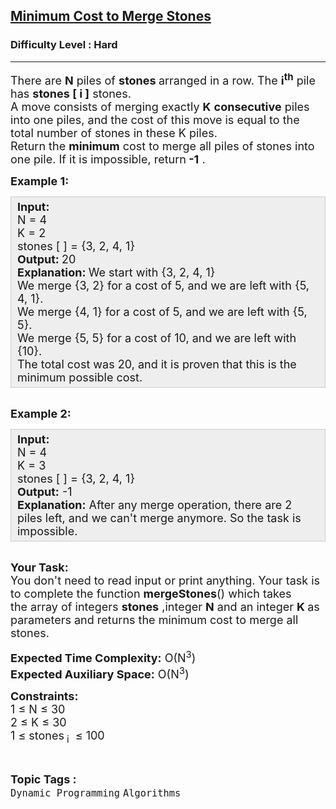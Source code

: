 <h2><a href="https://practice.geeksforgeeks.org/problems/minimum-cost-to-merge-stones/1?page=9&difficulty[]=2&sortBy=submissions">Minimum Cost to Merge Stones</a></h2><h3>Difficulty Level : Hard</h3><hr><div class="problems_problem_content__Xm_eO"><p><span style="font-size:18px">There are <strong>N</strong>&nbsp;piles of <strong>stones </strong>arranged in a row. The <strong>i<sup>th</sup></strong>&nbsp;pile has <strong>stones [ i ]</strong> stones.<br>
A move consists of merging exactly <strong>K</strong> <strong>consecutive</strong> piles into one piles, and the cost of this move is equal to the total number of stones in these K piles.<br>
Return the <strong>minimum</strong> cost to merge all piles of stones into one&nbsp;pile. If it is impossible, return<strong> -1</strong>&nbsp;.</span></p>

<p><strong><span style="font-size:18px">Example 1:</span></strong></p>

<div style="background: rgb(238, 238, 238); border: 1px solid rgb(204, 204, 204); padding: 5px 10px; --darkreader-inline-bgimage: initial; --darkreader-inline-bgcolor:#222426; --darkreader-inline-border-top:#3e4446; --darkreader-inline-border-right:#3e4446; --darkreader-inline-border-bottom:#3e4446; --darkreader-inline-border-left:#3e4446;"><span style="font-size:18px"><strong>Input:</strong><br>
N = 4<br>
K = 2<br>
stones [ ] = {3, 2, 4, 1}<br>
<strong>Output:&nbsp;</strong>20<br>
<strong>Explanation:&nbsp;</strong>We start with {3, 2, 4, 1}<br>
We merge {3, 2} for a cost of 5, and we are left with {5, 4, 1}.<br>
We merge {4, 1} for a cost of 5, and we are left with {5, 5}.<br>
We merge {5, 5} for a cost of 10, and we are left with {10}.<br>
The total cost was 20, and it is proven that this is the minimum possible cost.</span></div>

<p><br>
<span style="font-size:18px"><strong>Example 2:</strong></span></p>

<div style="background: rgb(238, 238, 238); border: 1px solid rgb(204, 204, 204); padding: 5px 10px; --darkreader-inline-bgimage: initial; --darkreader-inline-bgcolor:#222426; --darkreader-inline-border-top:#3e4446; --darkreader-inline-border-right:#3e4446; --darkreader-inline-border-bottom:#3e4446; --darkreader-inline-border-left:#3e4446;"><span style="font-size:18px"><strong>Input:</strong><br>
N = 4<br>
K = 3<br>
stones [ ] = {3, 2, 4, 1}<br>
<strong>Output:</strong>&nbsp;-1<br>
<strong>Explanation:</strong>&nbsp;After any merge operation, there are 2 piles left, and we can't merge anymore. So the task is impossible.</span></div>

<p><br>
<span style="font-size:18px"><strong>Your Task:</strong><br>
You don't need to read input or print anything. Your task is to complete the function <strong>mergeStones</strong>()&nbsp;which takes the&nbsp;array of&nbsp;integers <strong>stones</strong>&nbsp;,integer&nbsp;<strong>N</strong> and an integer <strong>K&nbsp;</strong>as parameters and returns the minimum cost to merge all stones.</span></p>

<p><span style="font-size:18px"><strong>Expected Time Complexity:</strong>&nbsp;O(N<sup>3</sup>)<br>
<strong>Expected Auxiliary Space:</strong>&nbsp;O(N<sup>3</sup>)</span></p>

<p><span style="font-size:18px"><strong>Constraints:</strong><br>
1 ≤ N ≤ 30<br>
2 ≤ K&nbsp;≤ 30<br>
1 ≤ stones</span>&nbsp;<span style="font-size:18px"><sub>i</sub></span><span style="font-size:18px">&nbsp; ≤ 100</span></p>
</div><br><p><span style=font-size:18px><strong>Topic Tags : </strong><br><code>Dynamic Programming</code>&nbsp;<code>Algorithms</code>&nbsp;